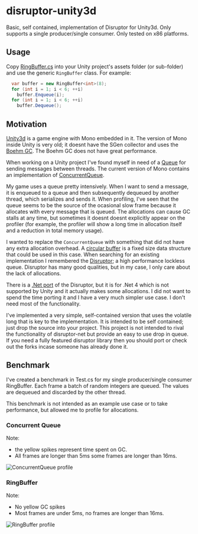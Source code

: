 # disruptor-unity3d
Basic, self contained, implementation of Disruptor for Unity3d. Only supports a single producer/single consumer. Only tested on x86 platforms.

## Usage

Copy [RingBuffer.cs](https://github.com/dave-hillier/disruptor-unity3d/blob/master/DisruptorUnity3d/Assets/RingBuffer.cs)  into your Unity project's assets folder (or sub-folder) and use the generic `RingBuffer` class.
For example:

```csharp
  var buffer = new RingBuffer<int>(8);
  for (int i = 1; i < 6; ++i)
    buffer.Enqueue(i);
  for (int i = 1; i < 6; ++i)
    buffer.Dequeue();
```

## Motivation

[Unity3d](http://unity3d.com/) is a game engine with Mono embedded in it. The version of Mono inside Unity is very old; it doesnt have the SGen collector and uses the [Boehm GC](http://www.hboehm.info/gc/). The Boehm GC does not have great performance. 

When working on a Unity project I've found myself in need of a [Queue](http://en.wikipedia.org/wiki/Queue_%28abstract_data_type%29) for sending messages between threads. The current version of Mono contains an implementation of [ConcurrentQueue](https://github.com/mono/mono/blob/effa4c07ba850bedbe1ff54b2a5df281c058ebcb/mcs/class/corlib/System.Collections.Concurrent/ConcurrentQueue.cs). 

My game uses a queue pretty intensively. When I want to send a message, it is enqueued to a queue and then subsequently dequeued by another thread, which serializes and sends it. When profiling, I've seen that the queue seems to be the source of the ocasional slow frame because it allocates with every message that is queued. The allocations can cause GC stalls at any time, but sometimes it doesnt doesnt explicitly appear on the profiler (for example, the profiler will show a long time in allocation itself and a reduction in total memory usage). 

I wanted to replace the `ConcurrentQueue` with something that did not have any extra allocation overhead. A [circular buffer](http://en.wikipedia.org/wiki/Circular_buffer) is a fixed size data structure that could be used in this case. When searching for an existing implementation I remembered the [Disruptor](https://lmax-exchange.github.io/disruptor/); a high performance lockless queue. Disruptor has many good qualities, but in my case, I only care about the lack of allocations. 

There is a [.Net port](https://github.com/disruptor-net/Disruptor-net) of the Disruptor, but it is for .Net 4 which is not supported by Unity and it actually makes some allocations. I did not want to spend the time porting it and I have a very much simpler use case. I don't need most of the functionality. 

I've implemented a very simple, self-contained version that uses the volatile long that is key to the implementation. It is intended to be self contained; just drop the source into your project. This project is not intended to rival the functionality of disruptor-net but provide an easy to use drop in queue. If you need a fully featured disruptor library then you should port or check out the forks incase someone has already done it.

## Benchmark

I've created a benchmark in Test.cs for my single producer/single consumer RingBuffer. Each frame a batch of random integers are queued. The values are dequeued and discarded by the other thread. 

This benchmark is not intended as an example use case or to take performance, but allowed me to profile for allocations.


### Concurrent Queue
Note:
* the yellow spikes represent time spent on GC. 
* All frames are longer than 5ms some frames are longer than 16ms. 

![ConcurrentQueue profile](https://raw.githubusercontent.com/dave-hillier/disruptor-unity3d/master/readme-img/ConcurrentQueueProfile.png)

### RingBuffer
Note:
* No yellow GC spikes
* Most frames are under 5ms, no frames are longer than 16ms.

![RingBuffer profile](https://raw.githubusercontent.com/dave-hillier/disruptor-unity3d/master/readme-img/RingBufferProfile.png)

